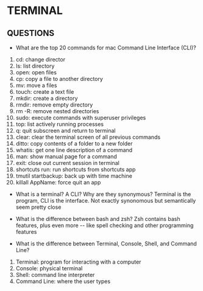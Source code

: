 # TERMINAL

## QUESTIONS

- What are the top 20 commands for mac Command Line Interface (CLI)?
1. cd: change director
2. ls: list directory
3. open: open files
4. cp: copy a file to another directory
5. mv: move a files
6. touch: create a text file
7. mkdir: create a directory
8. rmdir: remove empty directory
9. rm -R: remove nested directories
10. sudo: execute commands with superuser privileges 
11. top: list actively running processes
12. q: quit subscreen and return to terminal
13. clear: clear the terminal screen of all previous commands
14. ditto: copy contents of a folder to a new folder
15. whatis: get one line description of a command
16. man: show manual page for a command
17. exit: close out current session in terminal
18. shortcuts run: run shortcuts from shortcuts app
19. tmutil startbackup: back up with time machine
20. killall AppName: force quit an app

- What is a terminal? A CLI? Why are they synonymous?
Terminal is the program, CLI is the interface. Not exactly synonomous but semantically seem pretty close 

- What is the difference between bash and zsh?
Zsh contains bash features, plus even more -- like spell checking and other programming features

- What is the difference between Terminal, Console, Shell, and Command Line?
1. Terminal: program for interacting with a computer
2. Console: physical terminal 
3. Shell: command line interpreter
4. Command Line: where the user types

